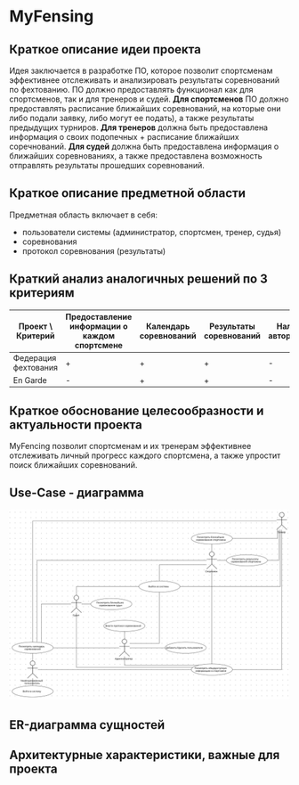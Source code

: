 # MyFensing

## Краткое описание идеи проекта

Идея заключается в разработке ПО, которое позволит спортсменам эффективнее отслеживать и анализировать результаты соревнований по фехтованию. ПО должно предоставлять функционал как для спортсменов, так и для тренеров и судей. **Для спортсменов** ПО должно предоставлять расписание ближайших соревнований, на которые они либо подали заявку, либо могут ее подать), а также результаты предыдущих турниров. **Для тренеров** должна быть предоставлена информация о своих подопечных + расписание ближайших соречнований. **Для судей** должна быть предоставлена информация о ближайших соревнованиях, а также предоставлена возможность отправлять результаты прошедших соревнований.

## Краткое описание предметной области

Предметная область включает в себя:

* пользователи системы (администратор, спортсмен, тренер, судья)
* соревнования
* протокол соревнования (результаты)

## Краткий анализ аналогичных решений по 3 критериям

|Проект \ Критерий|Предоставление информации о каждом спортсмене|Календарь соревнований| Результаты соревнований|Наличие авторизации|
|---|---|---|---|---|
|Федерация фехтования|+|+|+|-|
|En Garde|-|+|+|-|

## Краткое обоснование целесообразности и актуальности проекта

MyFencing позволит спортсменам и их тренерам эффективнее отслеживать личный прогресс каждого спортсмена, а также упростит поиск ближайших соревнований.

## Use-Case - диаграмма

![use-case](usecase.svg)

## ER-диаграмма сущностей

## Архитектурные характеристики, важные для проекта
